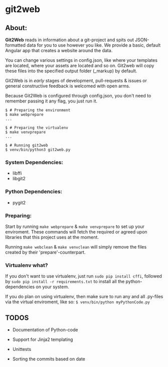 # git2web

## About:

**Git2Web** reads in information about a git-project and spits out
JSON-formatted data for you to use however you like. We provide a
basic, default Angular app that creates a website around the data.

You can change various settings in config.json, like where your
templates are located, where your assets are located and so on.
Git2web will copy these files into the specified output folder
(_markup) by default.

Git2Web is in *early* stages of development, pull-requests & issues or
general constructive feedback is welcomed with open arms.

Because Git2Web is configured through config.json, you don't need to
remember passing it any flag, you just run it.

```
$ # Preparing the environment
$ make webprepare
...

$ # Preparing the virtualenv
$ make venvprepare
...

$ # Running git2web
$ venv/bin/python3 git2web.py
```

### System Dependencies:
  + libffi
  + libgit2

### Python Dependencies:
  + pygit2

### Preparing:

  Start by running `make webprepare` & `make venvprepare` to set up your
  enviroment. These commands will fetch the required or agreed upon
  libraries that this project uses at the moment.

  Running `make webclean` & `make venvclean` will simply remove the files
  created by their 'prepare'-counterpart.

### Virtualenv what?

  If you don't want to use virtualenv, just run `sudo pip install cffi`, followed
  by `sudo pip install -r requirements.txt` to install all the python-dependencies on
  your system.

  If you do plan on using virtualenv, then make sure to run any and all .py-files
  via the virtual enviroment, like so: `$ venv/bin/python myPythonCode.py`

## TODOS

+ Documentation of Python-code

+ Support for Jinja2 templating

+ Unittests

+ Sorting the commits based on date